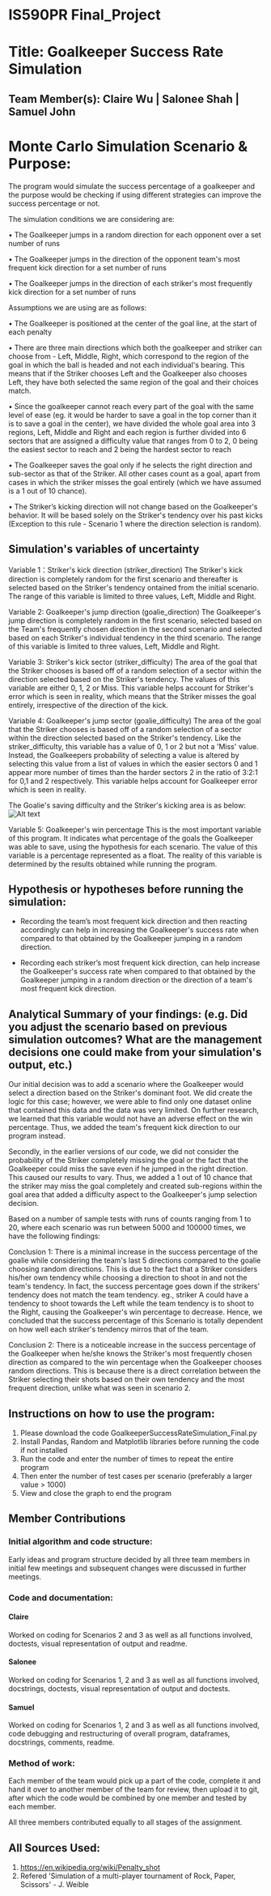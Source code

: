 # IS590PR Final_Project

# Title: Goalkeeper Success Rate Simulation

## Team Member(s): Claire Wu | Salonee Shah | Samuel John

# Monte Carlo Simulation Scenario & Purpose:
The program would simulate the success percentage of a goalkeeper and the purpose would be checking if using different strategies can improve the success percentage or not.  

The simulation conditions we are considering are: 

• The Goalkeeper jumps in a random direction for each opponent over a set number of runs 

•	The Goalkeeper jumps in the direction of the opponent team's most frequent kick direction for a set number of runs

•	The Goalkeeper jumps in the direction of each striker's most frequently kick direction for a set number of runs

Assumptions we are using are as follows:

•	The Goalkeeper is positioned at the center of the goal line, at the start of each penalty

•	There are three main directions which both the goalkeeper and striker can choose from - Left, Middle, Right, which correspond to the region of the goal in which the ball is headed and not each individual's bearing. 
This means that if the Striker chooses Left and the Goalkeeper also chooses Left, they have both selected the same region of the goal and their choices match.

•	Since the goalkeeper cannot reach every part of the goal with the same level of ease (eg. it would be harder to save a goal in the top corner than it is to save a goal in the center), we have divided the whole goal area into 3 regions, Left, Middle and Right and each region is further divided into 6 sectors that are assigned a difficulty value that ranges from 0 to 2, 0 being the easiest sector to reach and 2 being the hardest sector to reach

• The Goalkeeper saves the goal only if he selects the right direction and sub-sector as that of the Striker. All other cases count as a goal, apart from cases in which the striker misses the goal entirely (which we have assumed is a 1 out of 10 chance).

•	The Striker’s kicking direction will not change based on the Goalkeeper's behavior. It will be based solely on the Striker's tendency over his past kicks (Exception to this rule - Scenario 1 where the direction selection is random).

## Simulation's variables of uncertainty
Variable 1：Striker's kick direction (striker_direction)
The Striker's kick direction is completely random for the first scenario and thereafter is selected based on the Striker's tendency ontained from the initial scenario. 
The range of this variable is limited to three values, Left, Middle and Right.

Variable 2: Goalkeeper's jump direction (goalie_direction)
The Goalkeeper's jump direction is completely random in the first scenario, selected based on the Team's frequently chosen direction in the second scenario and selected based on each Striker's individual tendency in the third scenario. 
The range of this variable is limited to three values, Left, Middle and Right.  

Variable 3: Striker's kick sector (striker_difficulty)
The area of the goal that the Striker chooses is based off of a random selection of a sector within the direction selected based on the Striker's tendency. 
The values of this variable are either 0, 1, 2 or Miss. 
This variable helps account for Striker's error which is seen in reality, which means that the Striker misses the goal entirely, irrespective of the direction of the kick.

Variable 4: Goalkeeper's jump sector (goalie_difficulty)
The area of the goal that the Striker chooses is based off of a random selection of a sector within the direction selected based on the Striker's tendency. 
Like the striker_difficulty, this variable has a value of 0, 1 or 2 but not a 'Miss' value. Instead, the Goalkeepers probability of selecting a value is altered by selecting this value from a list of values in which the easier sectors 0 and 1 appear more number of times than the harder sectors 2 in the ratio of 3:2:1 for 0,1 and 2 respectively. 
This variable helps account for Goalkeeper error which is seen in reality.

The Goalie's saving difficulty and the Striker's kicking area is as below: 
![Alt text](http://funkyimg.com/i/2Pcoj.png)

Variable 5: Goalkeeper's win percentage
This is the most important variable of this program. It indicates what percentage of the goals the Goalkeeper was able to save, using the hypothesis for each scenario. 
The value of this variable is a percentage represented as a float. 
The reality of this variable is determined by the results obtained while running the program.

## Hypothesis or hypotheses before running the simulation:
- Recording the team’s most frequent kick direction and then reacting accordingly can help in increasing the Goalkeeper's success rate when compared to that obtained by the Goalkeeper jumping in a random direction.

- Recording each striker’s most frequent kick direction, can help increase the Goalkeeper's success rate when compared to that obtained by the Goalkeeper jumping in a random direction or the direction of a team's most frequent kick direction.

## Analytical Summary of your findings: (e.g. Did you adjust the scenario based on previous simulation outcomes?  What are the management decisions one could make from your simulation's output, etc.)
Our initial decision was to add a scenario where the Goalkeeper would select a direction based on the Striker's dominant foot.
We did create the logic for this case; however, we were able to find only one dataset online that contained this data and the data was very limited. On further research, we learned that this variable would not have an adverse effect on the win percentage. Thus, we added the team's frequent kick direction to our program instead. 

Secondly, in the earlier versions of our code, we did not consider the probability of the Striker completely missing the goal or the fact that the Goalkeeper could miss the save even if he jumped in the right direction. This caused our results to vary. Thus, we added a 1 out of 10 chance that the striker may miss the goal completely and created sub-regions within the goal area that added a difficulty aspect to the Goalkeeper's jump selection decision.
 
Based on a number of sample tests with runs of counts ranging from 1 to 20, where each scenario was run between 5000 and 100000 times, we have the following findings:

Conclusion 1: 
There is a minimal increase in the success percentage of the goalie while considering the team's last 5 directions compared to the goalie choosing random directions. This is due to the fact that a Striker considers his/her own tendency while choosing a direction to shoot in and not the team's tendency. In fact, the success percentage goes down if the strikers' tendency does not match the team tendency. 
eg., striker A could have a tendency to shoot towards the Left while the team tendency is to shoot to the Right, causing the Goalkeeper's win percentage to decrease. 
Hence, we concluded that the success percentage of this Scenario is totally dependent on how well each striker's tendency mirros that of the team.

Conclusion 2:
There is a noticeable increase in the success percentage of the Goalkeeper when he/she knows the Striker's most frequently chosen direction as compared to the win percentage when the Goalkeeper chooses random directions. This is because there is a direct correlation between the Striker selecting their shots based on their own tendency and the most frequent direction, unlike what was seen in scenario 2.

## Instructions on how to use the program:
1. Please download the code GoalkeeperSuccessRateSimulation_Final.py
2. Install Pandas, Random and Matplotlib libraries before running the code if not installed
3. Run the code and enter the number of times to repeat the entire program
4. Then enter the number of test cases per scenario (preferably a larger value > 1000)
5. View and close the graph to end the program

## Member Contributions
### Initial algorithm and code structure:
Early ideas and program structure decided by all three team members in initial few meetings and subsequent changes were discussed in further meetings.

### Code and documentation:
#### Claire
Worked on coding for Scenarios 2 and 3 as well as all functions involved, doctests, visual representation of output and readme. 
#### Salonee
Worked on coding for Scenarios 1, 2 and 3 as well as all functions involved, docstrings, doctests, visual representation of output and doctests.
#### Samuel
Worked on coding for Scenarios 1, 2 and 3 as well as all functions involved, code debugging and restructuring of overall program, dataframes, docstrings, comments, readme.

### Method of work:
Each member of the team would pick up a part of the code, complete it and hand it over to another member of the team for review, then upload it to git, after which the code would be combined by one member and tested by each member.

All three members contributed equally to all stages of the assignment.

## All Sources Used:
1. https://en.wikipedia.org/wiki/Penalty_shot
2. Refered 'Simulation of a multi-player tournament of Rock, Paper, Scissors' - J. Weible
